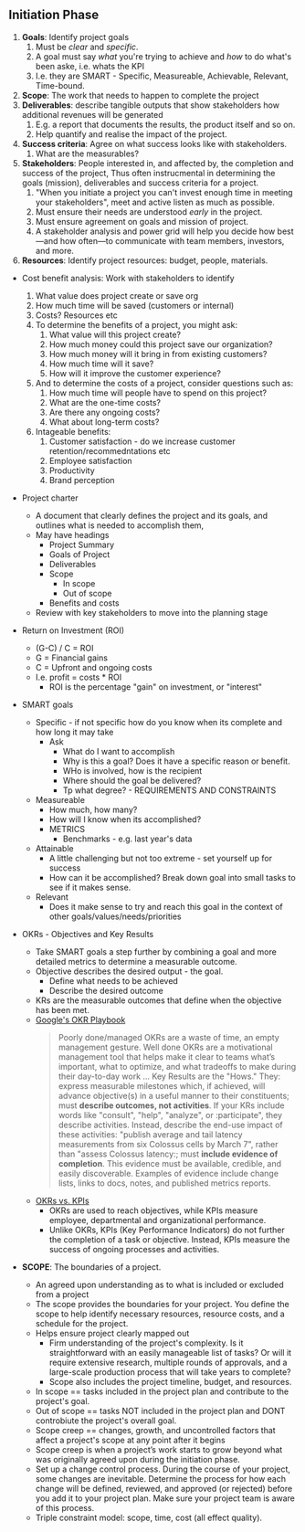 ## Initiation Phase
1. **Goals**: Identify project goals
    1. Must be *clear* and *specific*.
    2. A goal must say *what* you're trying to achieve and *how* to do what's been aske, i.e. whats the KPI
    3. I.e. they are SMART - Specific, Measureable, Achievable, Relevant, Time-bound. 
2. **Scope**: The work that needs to happen to complete the project
3. **Deliverables**: describe tangible outputs that show stakeholders how additional revenues will be generated
    1. E.g. a report that documents the results, the product itself and so on.
    1. Help quantify and realise the impact of the project.
4. **Success criteria**: Agree on what success looks like with stakeholders.
    1. What are the measurables? 
5. **Stakeholders**: People interested in, and affected by, the completion and success of the project, Thus often instrucmental in determining the goals (mission), deliverables and success criteria for a project.
    1. "When you initiate a project you can't invest enough time in meeting your stakeholders", meet and active listen as much as possible.
    2. Must ensure their needs are understood *early* in the project.
    3. Must ensure agreement on goals and mission of project.
    4. A stakeholder analysis and power grid will help you decide how best—and how often—to communicate with team members, investors, and more.
6. **Resources**: Identify project resources: budget, people, materials.


* Cost benefit analysis: Work with stakeholders to identify
     1. What value does project create or save org
     2. How much time will be saved (customers or internal)
     3. Costs? Resources etc
     4. To determine the benefits of a project, you might ask:
        1. What value will this project create? 
        2. How much money could this project save our organization? 
        3. How much money will it bring in from existing customers?
        4. How much time will it save? 
        5. How will it improve the customer experience?
     5. And to determine the costs of a project, consider questions such as:
        1. How much time will people have to spend on this project?
        2. What are the one-time costs?
        3. Are there any ongoing costs?
        4. What about long-term costs? 
     6. Intageable benefits:
        1. Customer satisfaction - do we increase customer retention/recommedntations etc
        2. Employee satisfaction
        3. Productivity
        4. Brand perception


* Project charter
    * A document that clearly defines the project and its goals, and outlines what is needed to accomplish them,
    * May have headings
        * Project Summary
        * Goals of Project
        * Deliverables
        * Scope
            * In scope
            * Out of scope
        * Benefits and costs
    * Review with key stakeholders to move into the planning stage


* Return on Investment (ROI)
    * (G-C) / C = ROI
    * G = Financial gains
    * C = Upfront and ongoing costs
    * I.e. profit = costs * ROI
        * ROI is the percentage "gain" on investment, or "interest"


* SMART goals
    * Specific - if not specific how do you know when its complete and how long it may take
        * Ask
            * What do I want to accomplish
            * Why is this a goal? Does it have a specific reason or benefit.
            * WHo is involved, how is the recipient
            * Where should the goal be delivered?
            * Tp what degree? - REQUIREMENTS AND CONSTRAINTS
    * Measureable
        * How much, how many?
        * How will I know when its accomplished?
        * METRICS
            * Benchmarks - e.g. last year's data
    * Attainable
        * A little challenging but not too extreme - set yourself up for success
        * How can it be accomplished? Break down goal into small tasks to see if it makes sense.
    * Relevant
        * Does it make sense to try and reach this goal in the context of other goals/values/needs/priorities


* OKRs - Objectives and Key Results
    * Take SMART goals a step further by combining a goal and more detailed metrics to determine a measurable outcome.
    * Objective describes the desired output - the goal.
        * Define what needs to be achieved
        * Describe the desired outcome
    * KRs are the measurable outcomes that define when the objective has been met.
    * [Google's OKR Playbook](https://www.whatmatters.com/resources/google-okr-playbook)
        > Poorly done/managed OKRs are a waste of time, an empty management gesture. Well done OKRs are a motivational management tool that helps make it clear to teams what’s important, what to optimize, and what tradeoffs to make during their day-to-day work ... Key Results are the "Hows." They: express measurable milestones which, if achieved, will advance objective(s) in a useful manner to their constituents; must **describe outcomes, not activities**. If your KRs include words like "consult", "help", "analyze", or :participate", they describe activities. Instead, describe the end-use impact of these activities: "publish average and tail latency measurements from six Colossus cells by March 7",  rather than "assess Colossus latency:; must **include evidence of completion**. This evidence must be available, credible, and easily discoverable. Examples of evidence include change lists, links to docs, notes, and published metrics reports.
    * [OKRs vs. KPIs](https://www.reflektive.com/blog/okrs-and-kpis-what-they-are-and-how-they-work-together/)
        * OKRs are used to reach objectives, while KPIs measure employee, departmental and organizational performance.
        * Unlike OKRs, KPIs (Key Performance Indicators) do not further the completion of a task or objective. Instead, KPIs measure the success of ongoing processes and activities.


* **SCOPE**: The boundaries of a project.
    * An agreed upon understanding as to what is included or excluded from a project
    *  The scope provides the boundaries for your project. You define the scope to help identify necessary resources, resource costs, and a schedule for the project. 
    * Helps ensure project clearly mapped out
        * Firm understanding of the project's complexity. Is it straightforward with an easily manageable list of tasks? Or will it require extensive research, multiple rounds of approvals, and a large-scale production process that will take years to complete? 
        * Scope also includes the project timeline, budget, and resources.
    * In scope == tasks included in the project plan and contribute to the project's goal.
    * Out of scope == tasks NOT included in the project plan and DONT controbiute the project's overall goal.
    * Scope creep == changes, growth, and uncontrolled factors that affect a project's scope at any point after it begins
    * Scope creep is when a project’s work starts to grow beyond what was originally agreed upon during the initiation phase.
    * Set up a change control process. During the course of your project, some changes are inevitable. Determine the process for how each change will be defined, reviewed, and approved (or rejected) before you add it to your project plan. Make sure your project team is aware of this process.
    * Triple constraint model: scope, time, cost (all effect quality).